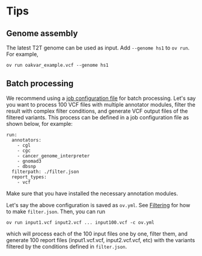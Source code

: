 # Tips

## Genome assembly

The latest T2T genome can be used as input. Add `--genome hs1` to `ov run`. For example,

    ov run oakvar_example.vcf --genome hs1

## Batch processing

We recommend using a [job configuration file](conf.md) for batch processing. Let's say you want to process 100 VCF files with multiple annotator modules, filter the result with complex filter conditions, and generate VCF output files of the filtered variants. This process can be defined in a job configuration file as shown below, for example:

```
run:
  annotators:
    - cgl
    - cgc
    - cancer_genome_interpreter
    - gnomad3
    - dbsnp
  filterpath: ./filter.json
  report_types:
    - vcf
```

Make sure that you have installed the necessary annotation modules.

Let's say the above configuration is saved as `ov.yml`. See [Filtering](filter.md) for how to make `filter.json`. Then, you can run

```
ov run input1.vcf input2.vcf ... input100.vcf -c ov.yml
```
which will process each of the 100 input files one by one, filter them, and generate 100 report files (input1.vcf.vcf, input2.vcf.vcf, etc) with the variants filtered by the conditions defined in `filter.json`.
